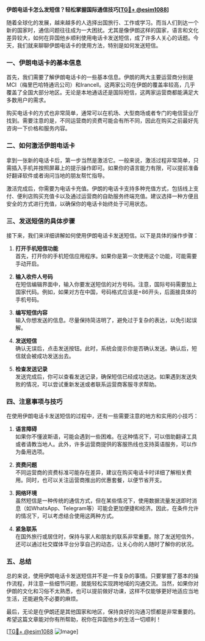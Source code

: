 **伊朗电话卡怎么发短信？轻松掌握国际通信技巧[[TG💪+ @esim1088](https://t.me/s/esim1088)]**

随着全球化的发展，越来越多的人选择出国旅行、工作或学习。而当人们到达一个新的国家时，通信问题往往成为一大困扰。尤其是像伊朗这样的国家，语言和文化差异较大，如何在异国他乡顺利使用电话卡发送短信，成了许多人关心的话题。今天，我们就来聊聊伊朗电话卡的使用方法，特别是如何发送短信。

### 一、伊朗电话卡的基本信息

首先，我们需要了解伊朗电话卡的一些基本信息。伊朗的两大主要运营商分别是MCI（梅里巴哈特通讯公司）和Irancell。这两家公司在伊朗的覆盖率较高，几乎覆盖了全国大部分地区。无论是本地通话还是国际短信，这两家运营商都能满足大多数用户的需求。

购买电话卡的方式也非常简单，通常可以在机场、大型商场或者专门的电信营业厅找到。需要注意的是，不同运营商的资费可能会有所不同，因此在购买之前最好先咨询一下价格和服务内容。

### 二、如何激活伊朗电话卡

拿到一张新的电话卡后，第一步当然是激活它。一般来说，激活过程非常简单，只需插入手机并按照屏幕上的提示操作即可。如果你的语言能力有限，可以提前准备好翻译软件或者询问当地的朋友帮忙指导。

激活完成后，你需要为电话卡充值。伊朗的电话卡支持多种充值方式，包括线上支付、便利店购买充值卡以及通过运营商的自助服务终端充值。建议选择一种方便且安全的方式进行充值，以确保你的电话卡始终处于可用状态。

### 三、发送短信的具体步骤

接下来，我们来详细讲解如何使用伊朗电话卡发送短信。以下是具体的操作步骤：

1. **打开手机短信功能**  
   首先，打开你的手机短信应用程序。如果你是第一次使用这个功能，可能需要手动开启。

2. **输入收件人号码**  
   在短信编辑界面中，输入你要发送短信的对方号码。注意，国际号码需要加上国家代码。例如，如果对方在中国，号码格式应该是+86开头，后面接具体的手机号码。

3. **编写短信内容**  
   输入你想发送的信息。尽量保持简洁明了，避免过于复杂的表达，以免引起误解。

4. **发送短信**  
   确认无误后，点击发送按钮。此时，系统会提示你是否确认发送。确认后，短信就会被成功发送出去。

5. **检查发送记录**  
   发送完成后，你可以查看发送记录，确保短信已经成功送达。如果遇到发送失败的情况，可以尝试重新发送或者联系运营商客服寻求帮助。

### 四、注意事项与技巧

在使用伊朗电话卡发送短信的过程中，还有一些需要注意的地方和实用的小技巧：

1. **语言障碍**  
   如果你不懂波斯语，可能会遇到一些困难。在这种情况下，可以借助翻译工具或者请教当地人。此外，许多运营商提供的客服热线也支持英语服务，可以作为备用选项。

2. **资费问题**  
   不同运营商的资费标准可能存在差异，建议在购买电话卡时详细了解相关费用。同时，也可以关注运营商推出的优惠套餐，以便节省开支。

3. **网络环境**  
   虽然短信是一种传统的通信方式，但在某些情况下，使用数据流量发送即时消息（如WhatsApp、Telegram等）可能会更加便捷和经济。因此，在条件允许的情况下，可以考虑结合使用这两种方式。

4. **紧急联系**  
   在国外旅行或居住时，保持与家人和朋友的联系非常重要。除了发送短信外，还可以通过社交媒体平台分享自己的动态，让关心你的人随时了解你的状况。

### 五、总结

总的来说，使用伊朗电话卡发送短信并不是一件复杂的事情。只要掌握了基本的操作流程，并注意一些细节问题，就能轻松实现跨地域的沟通交流。当然，如果你对伊朗的文化和习俗不太熟悉，也可以提前做好功课，这样不仅能够更好地适应当地生活，还能避免不必要的麻烦。

最后，无论是在伊朗还是其他国家和地区，保持良好的沟通习惯都是非常重要的。希望这篇文章能对你有所帮助，祝你在异国他乡的生活一切顺利！

[[TG💪+ @esim1088](https://t.me/s/esim1088) ![Image](https://i.postimg.cc/4NQfJmqS/Snipaste-2025-05-13-00-14-12.png)]